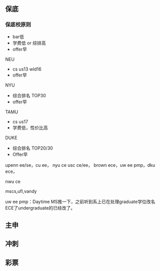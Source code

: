 ## 保底

### 保底校原则

- bar低
- 学费低 or 综排高
- offer早



NEU

- cs us13 wld16
- offer早



NYU

- 综合排名 TOP30
- offer早



TAMU

- cs us17
- 学费低，性价比高



DUKE

- 综合排名 TOP20/30
- Offer早

upenn ee/se，cu ee， nyu ce usc ce/ee， brown ece，uw ee pmp，dku ece，

nwu ce

mscs,ufl,vandy



uw ee pmp：Daytime MS推一下，之前听到系上已在处理graduate学位改名ECE了undergraduate的已经改了。



## 主申











## 冲刺











## 彩票


